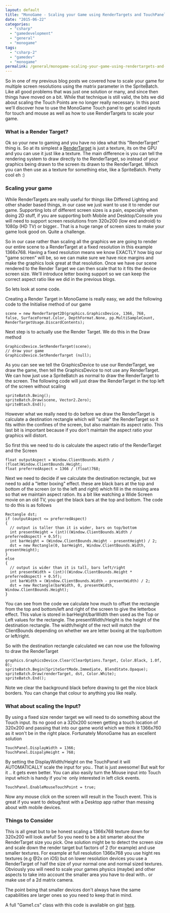 ```yaml
---
layout: default
title: "MonoGame - Scaling your Game using RenderTargets and TouchPanel"
date: "2015-06-22"
categories: 
  - "csharp"
  - "gamedevelopment"
  - "general"
  - "monogame"
tags: 
  - "csharp-2"
  - "gamedev"
  - "monogame"
permalink: /general/monogame-scaling-your-game-using-rendertargets-and-touchpanel/
---
```


So in one of my previous blog posts we covered how to scale your game for multiple screen resolutions using the matrix parameter in the SpriteBatch. Like all good problems that was just one solution or many, and since then things have moved on a bit. While that technique is still valid, the bits we did about scaling the Touch Points are no longer really necessary. In this post we'll discover how to use the MonoGame Touch panel to get scaled inputs for touch and mouse as well as how to use RenderTargets to scale your game.

### **What is a Render Target?**

Ok so your new to gaming and you have no idea what this "RenderTarget" thing is. So at its simplest a [RenderTarget](https://msdn.microsoft.com/en-us/library/microsoft.xna.framework.graphics.rendertarget2d.aspx) is just a texture, its on the GPU and you can use it just like a texture. The main difference is you can tell the rendering system to draw directly to the RenderTarget, so instead of your graphics being drawn to the screen its drawn to the RenderTarget. Which you can then use as a texture for something else, like a SpriteBatch. Pretty cool eh :)

### Scaling your game

While RenderTargets are really useful for things like Differed Lighting and other shader based things, in our case we just want to use it to render our game. Supporting lots of different screen sizes is a pain, especially when doing 2D stuff, if you are supporting both Mobile and Desktop/Console you will need to support screen resolutions from 320x200 (low end android) to 1080p (HD TV) or bigger.. That is a huge range of screen sizes to make your game look good on. Quite a challenge.

So in our case rather than scaling all the graphics we are going to render our entire scene to a RenderTarget at a fixed resolution in this example 1366x768. Having a fixed resolution means we know EXACTLY how big our "game screen" will be, so we can make sure we have nice margins and make the graphics look great at that resolution. Once we have our scene rendered to the Render Target we can then scale that to it fits the device screen size. We'll introduce letter boxing support so we can keep the correct aspect ratio like we did in the previous blogs.

So lets look at some code.

Creating a Render Target in MonoGame is really easy, we add the following code to the Initialise method of our game

```
scene = new RenderTarget2D(graphics.GraphicsDevice, 1366, 768, false, SurfaceFormat.Color, DepthFormat.None, pp.MultiSampleCount, RenderTargetUsage.DiscardContents);
```

Next step is to actually use the Render Target. We do this in the Draw method

```
GraphicsDevice.SetRenderTarget(scene);
// draw your game
GraphicsDevice.SetRenderTarget (null);
```

As you can see we tell the GraphicsDevice to use our RenderTarget, we draw the game, then tell the GraphicsDevice to not use any RenderTarget. We can how just use a SpriteBatch as normal to draw the RenderTarget to the screen. The following code will just draw the RenderTarget in the top left of the screen without scaling

```
spriteBatch.Being();
spriteBatch.Draw(scene, Vector2.Zero);
spriteBtach.End();
```

However what we really need to do before we draw the RenderTarget is calculate a destination rectangle which will "scale" the RenderTarget so it fits within the confines of the screen, but also maintain its aspect ratio. This last bit is important because if you don't maintain the aspect ratio your graphics will distort.

So first this we need to do is calculate the aspect ratio of the RenderTarget and the Screen

```
float outputAspect = Window.ClientBounds.Width / (float)Window.ClientBounds.Height;
float preferredAspect = 1366 / (float)768;
```

Next we need to decide if we calculate the destination rectangle, but we need to add a "letter boxing" effect. these are black bars at the top and bottom of the screen (or to the left and right) which fill in the missing area so that we maintain aspect ration. Its a bit like watching a Wide Screen movie on an old TV, you get the black bars at the top and bottom. The code to do this is as follows

```
Rectangle dst;
if (outputAspect <= preferredAspect)
{
  // output is taller than it is wider, bars on top/bottom
  int presentHeight = (int)((Window.ClientBounds.Width / preferredAspect) + 0.5f);
  int barHeight = (Window.ClientBounds.Height - presentHeight) / 2;
  dst = new Rectangle(0, barHeight, Window.ClientBounds.Width, presentHeight);
}
else
{
  // output is wider than it is tall, bars left/right
  int presentWidth = (int)((Window.ClientBounds.Height * preferredAspect) + 0.5f);
  int barWidth = (Window.ClientBounds.Width - presentWidth) / 2;
  dst = new Rectangle(barWidth, 0, presentWidth, Window.ClientBounds.Height);
}
```

You can see from the code we calculate how much to offset the rectangle from the top and bottom/left and right of the screen to give the letterbox effect. This value is stored in barHeight/barWidth then used as the Top or Left values for the rectangle. The presentWidth/Height is the height of the destination rectangle. The width/height of the rect will match the ClientBounds depending on whether we are letter boxing at the top/bottom or left/right.

So with the destination rectangle calculated we can now use the following to draw the RenderTarget

```
graphics.GraphicsDevice.Clear(ClearOptions.Target, Color.Black, 1.0f, 0);
spriteBatch.Begin(SpriteSortMode.Immediate, BlendState.Opaque);
spriteBatch.Draw(renderTarget, dst, Color.White);
spriteBatch.End();
```

Note we clear the background black before drawing to get the nice black borders. You can change that colour to anything you like really.

### What about scaling the Input?

By using a fixed size render target we will need to do something about the Touch input. Its no good on a 320x200 screen getting a touch location of 320x200 and passing that into our game world which we think it 1366x760 as it won't be in the right place. Fortunately MonoGame has an excellent solution

```
TouchPanel.DisplayWidth = 1366;
TouchPanel.DispalyHeight = 768;
```

By setting the DisplayWidth/Height on the TouchPanel it will AUTOMATICALLY scale the input for you.. That is just awesome! But wait for it .. it gets even better. You can also easily turn the Mouse input into Touch input which is handy if you're  only interested in left click events.

```
TouchPanel.EnableMouseTouchPoint = true;
```

Now any mouse click on the screen will result in the Touch event. This is great if you want to debug/test with a Desktop app rather than messing about with mobile devices.

### Things to Consider

This is all great but to be honest scaling a 1366x768 texture down for 320x200 will look awful! So you need to be a bit smarter about the RenderTarget size you pick. One solution might be to detect the screen size and scale down the render target but factors of 2 (for example) and use smaller textures. For example at full resolution 1366x768 you use hight res textures (e.g @2x on iOS) but on lower resolution devices you use a RenderTarget of half the size of your normal one and normal sized textures. Obviously you will need to scale your games physics (maybe) and other aspects to take into account the smaller area you have to deal with.. or make use of a 2d matrix camera.

The point being that smaller devices don't always have the same capabilities are larger ones so you need to keep that in mind.

A full "Game1.cs" class with this code is available on gist [here](https://gist.github.com/dellis1972/feaf0d313c6fe05cae34).
